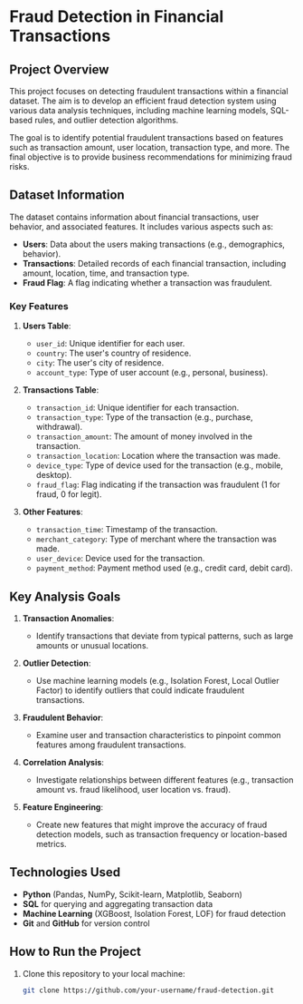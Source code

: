  # Fraud Detection in Financial Transactions

## Project Overview

This project focuses on detecting fraudulent transactions within a financial dataset. The aim is to develop an efficient fraud detection system using various data analysis techniques, including machine learning models, SQL-based rules, and outlier detection algorithms.

The goal is to identify potential fraudulent transactions based on features such as transaction amount, user location, transaction type, and more. The final objective is to provide business recommendations for minimizing fraud risks.

## Dataset Information

The dataset contains information about financial transactions, user behavior, and associated features. It includes various aspects such as:

- **Users**: Data about the users making transactions (e.g., demographics, behavior).
- **Transactions**: Detailed records of each financial transaction, including amount, location, time, and transaction type.
- **Fraud Flag**: A flag indicating whether a transaction was fraudulent.

### Key Features

1. **Users Table**:
   - `user_id`: Unique identifier for each user.
   - `country`: The user's country of residence.
   - `city`: The user's city of residence.
   - `account_type`: Type of user account (e.g., personal, business).

2. **Transactions Table**:
   - `transaction_id`: Unique identifier for each transaction.
   - `transaction_type`: Type of the transaction (e.g., purchase, withdrawal).
   - `transaction_amount`: The amount of money involved in the transaction.
   - `transaction_location`: Location where the transaction was made.
   - `device_type`: Type of device used for the transaction (e.g., mobile, desktop).
   - `fraud_flag`: Flag indicating if the transaction was fraudulent (1 for fraud, 0 for legit).

3. **Other Features**:
   - `transaction_time`: Timestamp of the transaction.
   - `merchant_category`: Type of merchant where the transaction was made.
   - `user_device`: Device used for the transaction.
   - `payment_method`: Payment method used (e.g., credit card, debit card).

## Key Analysis Goals

1. **Transaction Anomalies**:
   - Identify transactions that deviate from typical patterns, such as large amounts or unusual locations.

2. **Outlier Detection**:
   - Use machine learning models (e.g., Isolation Forest, Local Outlier Factor) to identify outliers that could indicate fraudulent transactions.

3. **Fraudulent Behavior**:
   - Examine user and transaction characteristics to pinpoint common features among fraudulent transactions.

4. **Correlation Analysis**:
   - Investigate relationships between different features (e.g., transaction amount vs. fraud likelihood, user location vs. fraud).

5. **Feature Engineering**:
   - Create new features that might improve the accuracy of fraud detection models, such as transaction frequency or location-based metrics.

## Technologies Used

- **Python** (Pandas, NumPy, Scikit-learn, Matplotlib, Seaborn)
- **SQL** for querying and aggregating transaction data
- **Machine Learning** (XGBoost, Isolation Forest, LOF) for fraud detection
- **Git** and **GitHub** for version control

## How to Run the Project

1. Clone this repository to your local machine:
   ```bash
   git clone https://github.com/your-username/fraud-detection.git
